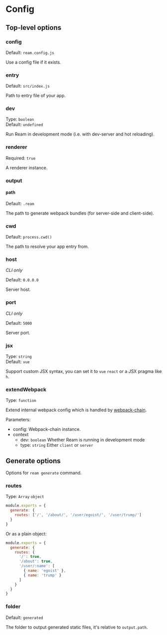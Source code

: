 # Config

## Top-level options

### config

Default: `ream.config.js`

Use a config file if it exists.

### entry

Default: `src/index.js`

Path to entry file of your app.

### dev

Type: `boolean`<br>
Default: `undefined`

Run Ream in development mode (i.e. with dev-server and hot reloading).

### renderer

Required: `true`

A renderer instance.

### output

#### path

Default: `.ream`

The path to generate webpack bundles (for server-side and client-side).

### cwd

Default: `process.cwd()`

The path to resolve your app entry from.

### host

*CLI only*

Default: `0.0.0.0`

Server host.

### port

*CLI only*

Default: `5000`

Server port.

### jsx

Type: `string`<br>
Default: `vue`

Support custom JSX syntax, you can set it to `vue` `react` or a JSX pragma like `h`.

### extendWebpack

Type: `function`

Extend internal webpack config which is handled by [webpack-chain](https://github.com/mozilla-neutrino/webpack-chain).


Parameters:

- config: Webpack-chain instance.
- context
  - dev: `boolean` Whether Ream is running in development mode
  - type: `string` Either `client` or `server`

## Generate options

Options for `ream generate` command.

### routes

Type: `Array` `object`

```js
module.exports = {
  generate: {
    routes: ['/', '/about/', '/user/egoist/', '/user/trump/']
  }
}
```

Or as a plain object:

```js
module.exports = {
  generate: {
    routes: {
      '/': true,
      '/about': true,
      '/user/:name': [
        { name: 'egoist' },
        { name: 'trump' }
      ]
    }
  }
}
```

### folder

Default: `generated`

The folder to output generated static files, it's relative to `output.path`.
